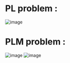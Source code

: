# PL problem :
![image](https://github.com/HabibTriki/PL-PLNE-Solver/assets/123327090/cf905163-a6f0-4ef9-becb-f812e19db454)

# PLM problem :

![image](https://github.com/HabibTriki/PL-PLNE-Solver/assets/123327090/08316ed7-a5d7-43f6-b482-f063349aa469)
![image](https://github.com/HabibTriki/PL-PLNE-Solver/assets/123327090/ca151520-b2a4-4953-9dea-cda44e9b7966)

